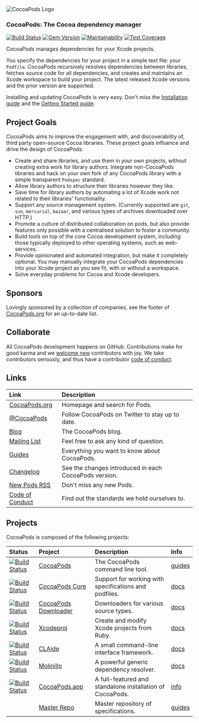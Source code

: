 ![CocoaPods Logo](https://raw.github.com/CocoaPods/shared_resources/master/assets/cocoapods-banner-readme.png)

### CocoaPods: The Cocoa dependency manager

[![Build Status](https://img.shields.io/github/workflow/status/CocoaPods/CocoaPods/Specs)](https://github.com/CocoaPods/CocoaPods/actions)
[![Gem Version](https://img.shields.io/gem/v/cocoapods)](https://rubygems.org/gems/cocoapods)
[![Maintainability](https://api.codeclimate.com/v1/badges/8f0fe544baf2ae1acc2b/maintainability)](https://codeclimate.com/github/CocoaPods/CocoaPods/maintainability)
[![Test Coverage](https://api.codeclimate.com/v1/badges/8f0fe544baf2ae1acc2b/test_coverage)](https://codeclimate.com/github/CocoaPods/CocoaPods/test_coverage)

CocoaPods manages dependencies for your Xcode projects.

You specify the dependencies for your project in a simple text file: your `Podfile`.
CocoaPods recursively resolves dependencies between libraries, fetches
source code for all dependencies, and creates and maintains an Xcode
workspace to build your project. The latest released Xcode versions and the
prior version are supported.

Installing and updating CocoaPods is very easy. Don't miss the [Installation
guide](https://guides.cocoapods.org/using/getting-started.html#installation) and the
[Getting Started guide](https://guides.cocoapods.org/using/getting-started.html).

## Project Goals

CocoaPods aims to improve the engagement with, and discoverability
of, third party open-source Cocoa libraries. These
project goals influence and drive the design of CocoaPods:

- Create and share libraries, and use them in your own projects,
  without creating extra work for library authors. Integrate
  non-CocoaPods libraries and hack on your own fork of any
  CocoaPods library with a simple transparent `Podspec` standard.
- Allow library authors to structure their libraries however they like.
- Save time for library authors by automating a lot of Xcode work not
  related to their libraries' functionality.
- Support any source management system. (Currently supported are `git`,
  `svn`, `mercurial`, `bazaar`, and various types of archives downloaded over HTTP.)
- Promote a culture of distributed collaboration on pods, but also provide
  features only possible with a centralised solution to foster a community.
- Build tools on top of the core Cocoa development system, including those
  typically deployed to other operating systems, such as web-services.
- Provide opinionated and automated integration, but make it completely
  optional. You may manually integrate your CocoaPods dependencies
  into your Xcode project as you see fit, with or without a workspace.
- Solve everyday problems for Cocoa and Xcode developers.

## Sponsors

Lovingly sponsored by a collection of companies, see the footer of [CocoaPods.org](https://cocoapods.org) for an up-to-date list.

## Collaborate

All CocoaPods development happens on GitHub. Contributions make for good karma and
we [welcome new](https://blog.cocoapods.org/starting-open-source/) contributors with joy. We take contributors seriously, and thus have a
contributor [code of conduct](CODE_OF_CONDUCT.md).

## Links

| Link                                                                         | Description                                           |
| :--------------------------------------------------------------------------- | :---------------------------------------------------- |
| [CocoaPods.org](https://cocoapods.org/)                                      | Homepage and search for Pods.                         |
| [@CocoaPods](https://twitter.com/CocoaPods)                                  | Follow CocoaPods on Twitter to stay up to date.       |
| [Blog](https://blog.cocoapods.org)                                           | The CocoaPods blog.                                   |
| [Mailing List](https://groups.google.com/group/cocoapods)                    | Feel free to ask any kind of question.                |
| [Guides](https://guides.cocoapods.org)                                       | Everything you want to know about CocoaPods.          |
| [Changelog](https://github.com/CocoaPods/CocoaPods/blob/master/CHANGELOG.md) | See the changes introduced in each CocoaPods version. |
| [New Pods RSS](https://feeds.cocoapods.org/new-pods.rss)                     | Don't miss any new Pods.                              |
| [Code of Conduct](CODE_OF_CONDUCT.md)                                        | Find out the standards we hold ourselves to.          |

## Projects

CocoaPods is composed of the following projects:

| Status                                                                                                                                                      | Project                                                                   | Description                                               | Info                                                                    |
| :---------------------------------------------------------------------------------------------------------------------------------------------------------- | :------------------------------------------------------------------------ | :-------------------------------------------------------- | :---------------------------------------------------------------------- |
| [![Build Status](https://img.shields.io/github/workflow/status/CocoaPods/CocoaPods/Specs)](https://github.com/CocoaPods/CocoaPods/actions)                  | [CocoaPods](https://github.com/CocoaPods/CocoaPods)                       | The CocoaPods command line tool.                          | [guides](https://guides.cocoapods.org)                                  |
| [![Build Status](https://img.shields.io/github/workflow/status/CocoaPods/Core/Specs)](https://github.com/CocoaPods/Core/actions)                            | [CocoaPods Core](https://github.com/CocoaPods/Core)                       | Support for working with specifications and podfiles.     | [docs](https://guides.cocoapods.org/contributing/components.html)       |
| [![Build Status](https://img.shields.io/travis/CocoaPods/cocoapods-downloader/master.svg?style=flat)](https://travis-ci.org/CocoaPods/cocoapods-downloader) | [CocoaPods Downloader](https://github.com/CocoaPods/cocoapods-downloader) | Downloaders for various source types.                     | [docs](https://www.rubydoc.info/gems/cocoapods-downloader)              |
| [![Build Status](https://img.shields.io/travis/CocoaPods/Xcodeproj/master.svg?style=flat)](https://travis-ci.org/CocoaPods/Xcodeproj)                       | [Xcodeproj](https://github.com/CocoaPods/Xcodeproj)                       | Create and modify Xcode projects from Ruby.               | [docs](https://www.rubydoc.info/gems/xcodeproj)                         |
| [![Build Status](https://img.shields.io/travis/CocoaPods/CLAide/master.svg?style=flat)](https://travis-ci.org/CocoaPods/CLAide)                             | [CLAide](https://github.com/CocoaPods/CLAide)                             | A small command-line interface framework.                 | [docs](https://www.rubydoc.info/gems/claide)                            |
| [![Build Status](https://img.shields.io/travis/CocoaPods/Molinillo/master.svg?style=flat)](https://travis-ci.org/CocoaPods/Molinillo)                       | [Molinillo](https://github.com/CocoaPods/Molinillo)                       | A powerful generic dependency resolver.                   | [docs](https://www.rubydoc.info/gems/molinillo)                         |
| [![Build Status](https://img.shields.io/travis/CocoaPods/CocoaPods-app/master.svg?style=flat)](https://travis-ci.org/CocoaPods/CocoaPods-app)               | [CocoaPods.app](https://github.com/CocoaPods/CocoaPods-app)               | A full-featured and standalone installation of CocoaPods. | [info](https://cocoapods.org/app)                                       |
|                                                                                                                                                             | [Master Repo ](https://github.com/CocoaPods/Specs)                        | Master repository of specifications.                      | [guides](https://guides.cocoapods.org/making/specs-and-specs-repo.html) |
